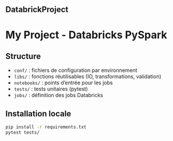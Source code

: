 ## DatabrickProject
# My Project - Databricks PySpark

## Structure
- `conf/` : fichiers de configuration par environnement
- `libs/` : fonctions réutilisables (IO, transformations, validation)
- `notebooks/` : points d’entrée pour les jobs
- `tests/` : tests unitaires (pytest)
- `jobs/` : définition des jobs Databricks

## Installation locale
```bash
pip install -r requirements.txt
pytest tests/
